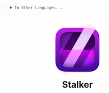 <blockquote>
  <details>
    <summary>
      <code>In Other Languages...</code>
    </summary>
    <a href="/Docs/Chinese-Simplified.md">简体中文</a>
  </details>
</blockquote>

# <p align="center"><img width="172" src="/Stalker/Assets.xcassets/AppIcon.appiconset/icon_512x512@2x@2x.png?raw=true" /><br />Stalker</p><br />

